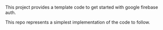 This project provides a template code to get started with google firebase auth. 

This repo represents a simplest implementation of the code to follow. 
